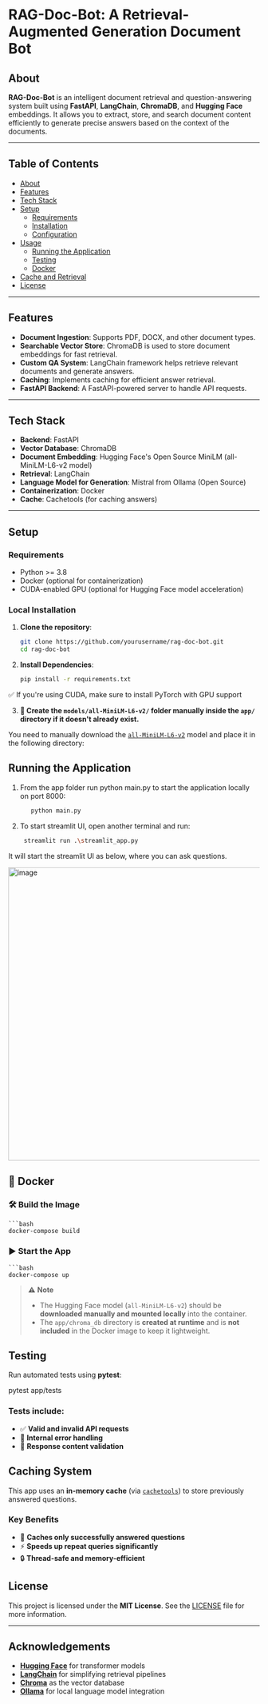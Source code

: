 # RAG-Doc-Bot: A Retrieval-Augmented Generation Document Bot

## About
**RAG-Doc-Bot** is an intelligent document retrieval and question-answering system built using **FastAPI**, **LangChain**, **ChromaDB**, and **Hugging Face** embeddings. It allows you to extract, store, and search document content efficiently to generate precise answers based on the context of the documents.

---

## Table of Contents

- [About](#about)
- [Features](#features)
- [Tech Stack](#tech-stack)
- [Setup](#setup)
  - [Requirements](#requirements)
  - [Installation](#installation)
  - [Configuration](#configuration)
- [Usage](#usage)
  - [Running the Application](#running-the-application)
  - [Testing](#testing)
  - [Docker](#docker)
- [Cache and Retrieval](#cache-and-retrieval)
- [License](#license)
  

---

## Features

- **Document Ingestion**: Supports PDF, DOCX, and other document types.
- **Searchable Vector Store**: ChromaDB is used to store document embeddings for fast retrieval.
- **Custom QA System**: LangChain framework helps retrieve relevant documents and generate answers.
- **Caching**: Implements caching for efficient answer retrieval.
- **FastAPI Backend**: A FastAPI-powered server to handle API requests.

---

## Tech Stack

- **Backend**: FastAPI
- **Vector Database**: ChromaDB
- **Document Embedding**: Hugging Face's Open Source MiniLM (all-MiniLM-L6-v2 model)
- **Retrieval**: LangChain
- **Language Model for Generation**: Mistral from Ollama (Open Source)
- **Containerization**: Docker
- **Cache**: Cachetools (for caching answers)

---

## Setup

### Requirements

- Python >= 3.8
- Docker (optional for containerization)
- CUDA-enabled GPU (optional for Hugging Face model acceleration)

### Local Installation

1. **Clone the repository**:

   ```bash
   git clone https://github.com/yourusername/rag-doc-bot.git
   cd rag-doc-bot

2. **Install Dependencies**:

    ```bash
    pip install -r requirements.txt
  ✅ If you're using CUDA, make sure to install PyTorch with GPU support

3. **📁 Create the `models/all-MiniLM-L6-v2/` folder manually inside the `app/` directory if it doesn't already exist.**

You need to manually download the [`all-MiniLM-L6-v2`](https://huggingface.co/sentence-transformers/all-MiniLM-L6-v2) model and place it in the following directory:



## Running the Application

1. From the app folder run python main.py to start the application locally on port 8000:
     ```bash
        python main.py

2. To start streamlit UI, open another terminal and run: 
     ```bash
      streamlit run .\streamlit_app.py
It will start the streamlit UI as below, where you can ask questions.

<img width="587" alt="image" src="https://github.com/user-attachments/assets/7d12c6b5-4ed3-44f8-b4c6-3b70d5c6216d" />

 

## 🚢 Docker

### 🛠️ Build the Image

    ```bash
    docker-compose build

### ▶️ Start the App

    ```bash
    docker-compose up


> ⚠️ **Note**  
> 
> - The Hugging Face model (`all-MiniLM-L6-v2`) should be **downloaded manually and mounted locally** into the container.  
> - The `app/chroma_db` directory is **created at runtime** and is **not included** in the Docker image to keep it lightweight.
  

## Testing

Run automated tests using **pytest**:

pytest app/tests

### Tests include:

- ✅ **Valid and invalid API requests**
- 🚨 **Internal error handling**
- 📄 **Response content validation**

## Caching System

This app uses an **in-memory cache** (via [`cachetools`](https://pypi.org/project/cachetools/)) to store previously answered questions.

### Key Benefits

- 🧠 **Caches only successfully answered questions**
- ⚡ **Speeds up repeat queries significantly**
- 🔒 **Thread-safe and memory-efficient**







## License

This project is licensed under the **MIT License**. See the [LICENSE](LICENSE) file for more information.

---

## Acknowledgements

- [**Hugging Face**](https://huggingface.co/) for transformer models  
- [**LangChain**](https://www.langchain.com/) for simplifying retrieval pipelines  
- [**Chroma**](https://www.trychroma.com/) as the vector database  
- [**Ollama**](https://ollama.ai/) for local language model integration  



